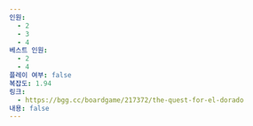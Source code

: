 ```yaml
---
인원:
  - 2
  - 3
  - 4
베스트 인원:
  - 2
  - 4
플레이 여부: false
복잡도: 1.94
링크:
  - https://bgg.cc/boardgame/217372/the-quest-for-el-dorado
내용: false
---
```

